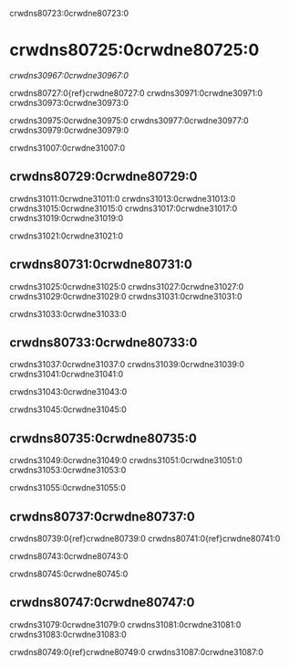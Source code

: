 crwdns80723:0crwdne80723:0
<!-- omit in toc -->
# crwdns80725:0crwdne80725:0

*crwdns30967:0crwdne30967:0*

crwdns80727:0{ref}crwdne80727:0 crwdns30971:0crwdne30971:0 crwdns30973:0crwdne30973:0

crwdns30975:0crwdne30975:0 crwdns30977:0crwdne30977:0 crwdns30979:0crwdne30979:0

crwdns31007:0crwdne31007:0
## crwdns80729:0crwdne80729:0

crwdns31011:0crwdne31011:0 crwdns31013:0crwdne31013:0 crwdns31015:0crwdne31015:0 crwdns31017:0crwdne31017:0 crwdns31019:0crwdne31019:0

crwdns31021:0crwdne31021:0
## crwdns80731:0crwdne80731:0

crwdns31025:0crwdne31025:0 crwdns31027:0crwdne31027:0 crwdns31029:0crwdne31029:0 crwdns31031:0crwdne31031:0

crwdns31033:0crwdne31033:0
## crwdns80733:0crwdne80733:0

<!--SiccarPoint notes a whole section on documentation is justified in the book!-->
crwdns31037:0crwdne31037:0 crwdns31039:0crwdne31039:0 crwdns31041:0crwdne31041:0

crwdns31043:0crwdne31043:0

crwdns31045:0crwdne31045:0
## crwdns80735:0crwdne80735:0

crwdns31049:0crwdne31049:0 crwdns31051:0crwdne31051:0 crwdns31053:0crwdne31053:0

crwdns31055:0crwdne31055:0
## crwdns80737:0crwdne80737:0

crwdns80739:0{ref}crwdne80739:0 crwdns80741:0{ref}crwdne80741:0

crwdns80743:0crwdne80743:0

crwdns80745:0crwdne80745:0
## crwdns80747:0crwdne80747:0

crwdns31079:0crwdne31079:0 crwdns31081:0crwdne31081:0 crwdns31083:0crwdne31083:0

crwdns80749:0{ref}crwdne80749:0 crwdns31087:0crwdne31087:0

